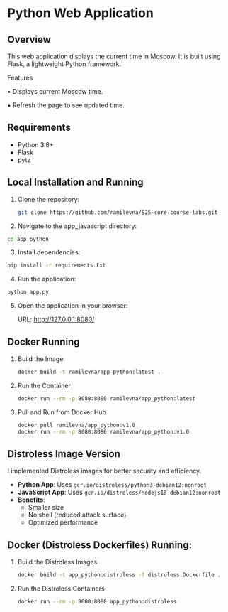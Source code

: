 # Python Web Application

## Overview
This web application displays the current time in Moscow. It is built using Flask, a lightweight Python framework.

Features

•	Displays current Moscow time.

•	Refresh the page to see updated time.

## Requirements
- Python 3.8+
- Flask
- pytz

## Local Installation and Running
1. Clone the repository:
   ```bash
   git clone https://github.com/ramilevna/S25-core-course-labs.git
   ```
   
2.	Navigate to the app_javascript directory:

   ```bash
   cd app_python
   ```

3.	Install dependencies:

   ```bash
   pip install -r requirements.txt
   ```

4.	Run the application:

   ```bash
   python app.py
   ```

5.	Open the application in your browser:

    URL: http://127.0.0.1:8080/


## Docker Running

1. Build the Image

   ```bash
   docker build -t ramilevna/app_python:latest .
   ```
2. Run the Container

   ```bash
   docker run --rm -p 8080:8080 ramilevna/app_python:latest
   ```

3. Pull and Run from Docker Hub

   ```bash
   docker pull ramilevna/app_python:v1.0
   docker run --rm -p 8080:8080 ramilevna/app_python:v1.0
   ```
   
## Distroless Image Version
I implemented Distroless images for better security and efficiency.

- **Python App**: Uses `gcr.io/distroless/python3-debian12:nonroot`
- **JavaScript App**: Uses `gcr.io/distroless/nodejs18-debian12:nonroot`
- **Benefits**:
  - Smaller size
  - No shell (reduced attack surface)
  - Optimized performance
##  Docker (Distroless Dockerfiles) Running:

1. Build the Distroless Images

   ```bash
   docker build -t app_python:distroless -f distroless.Dockerfile .
   ```
2. Run the Distroless Containers

   ```bash
   docker run --rm -p 8080:8080 app_python:distroless
   ```